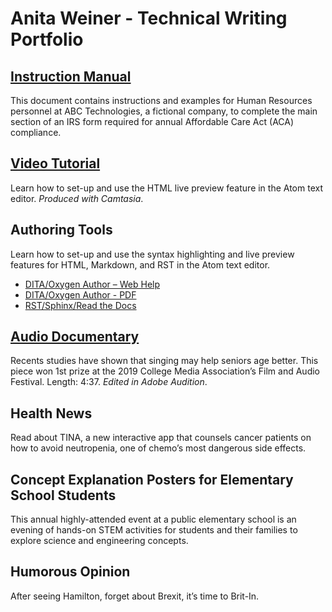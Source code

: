 # Anita Weiner - Technical Writing Portfolio
## [Instruction Manual](AnitaWeiner_ACADocument.pdf)
This document contains instructions and examples for Human Resources personnel at ABC Technologies, a fictional company, to complete the main section of an IRS form required for annual Affordable Care Act (ACA) compliance. 
## [Video Tutorial](Anita_HW_Camtasia3.mp4)
Learn how to set-up and use the HTML live preview feature in the Atom text editor. *Produced with Camtasia*. 
## Authoring Tools
Learn how to set-up and use the syntax highlighting and live preview features for HTML, Markdown, and RST in the Atom text editor.  
* [DITA/Oxygen Author – Web Help](Anita_DITA_HW/Anita_Revised/out/webhelp-responsive/index.html)
* [DITA/Oxygen Author - PDF](Anita_DITA_HW/Anita_Revised/out/pdf-css-html5/PDF.pdf)
* [RST/Sphinx/Read the Docs](https://atom-preview.readthedocs.io/en/latest/)  

## [Audio Documentary](mellowtones.mp3)
Recents studies have shown that singing may help seniors age better. This piece won 1st prize at the 2019 College Media Association’s Film and Audio Festival.  Length: 4:37. *Edited in Adobe Audition*.
## Health News
Read about TINA, a new interactive app that counsels cancer patients on how to avoid neutropenia, one of chemo’s most dangerous side effects.
## Concept Explanation Posters for Elementary School Students
This annual highly-attended event at a public elementary school is an evening of hands-on STEM activities for students and their families to explore science and engineering concepts. 
## Humorous Opinion
After seeing Hamilton, forget about Brexit, it’s time to Brit-In.
